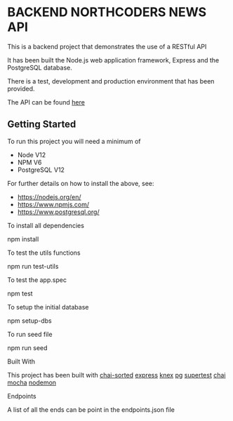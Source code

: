 # BACKEND NORTHCODERS NEWS API

This is a backend project that demonstrates the use of a RESTful API

It has been built the Node.js web application framework, Express and the PostgreSQL database.

There is a test, development and production environment that has been provided.

The API can be found [here](https://nc-news-odishon.herokuapp.com/api)

## Getting Started

To run this project you will need a minimum of

- Node V12
- NPM V6
- PostgreSQL V12

For further details on how to install the above, see:

- https://nodejs.org/en/
- https://www.npmjs.com/
- https://www.postgresql.org/

To install all dependencies

npm install

To test the utils functions

npm run test-utils

To test the app.spec

npm test

To setup the initial database

npm setup-dbs

To run seed file

npm run seed

Built With

This project has been built with
[chai-sorted](https://www.chaijs.com/plugins/chai-sorted/)
[express](https://www.progress.com/tutorials/jdbc/connect-to-postgresql-on-heroku-using-odbc-and-jdbc-drivers)
[knex](http://knexjs.org/)
[pg](https://www.postgresql.org/)
[supertest](https://www.npmjs.com/package/supertest)
[chai](https://www.chaijs.com/)
[mocha](https://mochajs.org/)
[nodemon](https://nodemon.io/)

Endpoints

A list of all the ends can be point in the endpoints.json file
